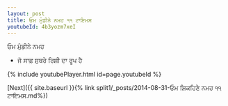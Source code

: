 ```yaml
---
layout: post
title: ਓਮ ਮੁੰਡੀਨੇ ਨਮਹ ੧੧ ਟਾਇਮਸ
youtubeId: 4b3yozm7xeI
---
```

 
 
 ਓਮ ਮੁੰਡੀਨੇ ਨਮਹ  
 
 -  ਜੋ ਸਾਫ਼ ਸੁਥਰੇ ਰਿਸ਼ੀ ਦਾ ਰੂਪ ਹੈ 
 
  
 
  
 
 
 
 
 
 


{% include youtubePlayer.html id=page.youtubeId %}
 
[Next]({{ site.baseurl }}{% link  split1/_posts/2014-08-31-ਓਮ ਸ਼ਿਕਹਿਣੇ ਨਮਹ ੧੧ ਟਾਇਮਸ.md%})
 
